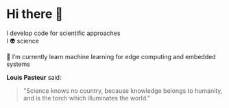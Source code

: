 # Hi there 👋

I develop code for scientific approaches<br>
I :alien: science

🌱 I’m currently learn machine learning for edge computing and embedded systems

**Louis Pasteur** said:
>"Science knows no country, because knowledge belongs to humanity, and is the torch which illuminates the world."

<!--
**ricoen/ricoen** is a ✨ _special_ ✨ repository because its `README.md` (this file) appears on your GitHub profile.

Here are some ideas to get you started:

- 🔭 I’m currently working on ...
- 🌱 I’m currently learning ...
- 👯 I’m looking to collaborate on ...
- 🤔 I’m looking for help with ...
- 💬 Ask me about ...
- 📫 How to reach me: ...
- 😄 Pronouns: ...
- ⚡ Fun fact: ...
-->
